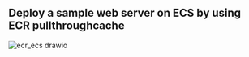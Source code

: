 ## Deploy a sample web server on ECS by using ECR pullthroughcache

![ecr_ecs drawio](https://github.com/user-attachments/assets/35014504-ecbc-42e5-8c80-99c43e76d781)

